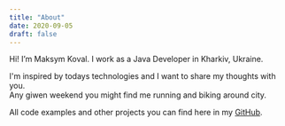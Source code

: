 ```yaml
---
title: "About"
date: 2020-09-05
draft: false
---
```


Hi! I’m Maksym Koval. I work as a Java Developer in Kharkiv, Ukraine.
 
I'm inspired by todays technologies and I want to share my thoughts with you.  
Any giwen weekend you might find me running and biking around city.  

All code examples and other projects you can find here in my [GitHub](https://github.com/srcmaxim/).
